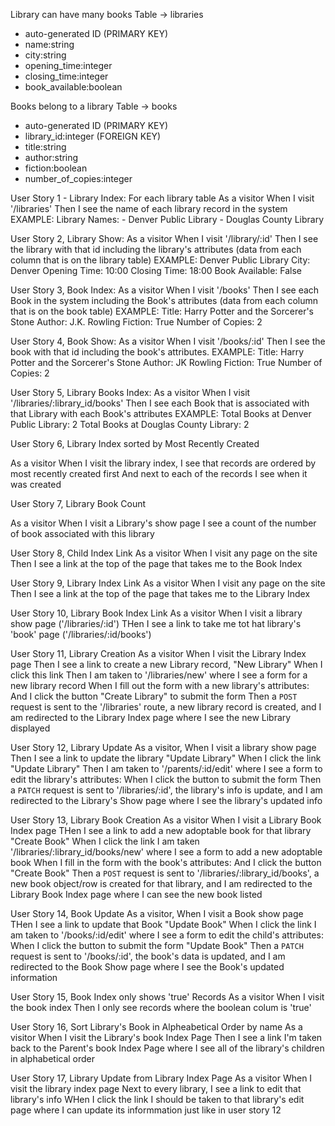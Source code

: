 Library can have many books
Table -> libraries
- auto-generated ID (PRIMARY KEY)
- name:string
- city:string
- opening_time:integer
- closing_time:integer
- book_available:boolean

Books belong to a library
Table -> books
- auto-generated ID (PRIMARY KEY)
- library_id:integer (FOREIGN KEY)
- title:string
- author:string
- fiction:boolean
- number_of_copies:integer

User Story 1 - Library Index: 
For each library table
As a visitor
When I visit '/libraries'
Then I see the name of each library record in the system
EXAMPLE:
  Library Names: 
    - Denver Public Library
    - Douglas County Library

User Story 2, Library Show:
As a visitor
When I visit '/library/:id'
Then I see the library with that id including the library's attributes
(data from each column that is on the library table)
EXAMPLE:
Denver Public Library 
  City: Denver
  Opening Time:   10:00
  Closing Time:   18:00
  Book Available: False

User Story 3, Book Index:
As a visitor
When I visit '/books'
Then I see each Book in the system including the Book's attributes
(data from each column that is on the book table)
EXAMPLE: 
  Title: Harry Potter and the Sorcerer's Stone
  Author: J.K. Rowling
  Fiction: True
  Number of Copies: 2

User Story 4, Book Show:
As a visitor
When I visit '/books/:id'
Then I see the book with that id including the book's attributes.
EXAMPLE:
Title: Harry Potter and the Sorcerer's Stone
Author: JK Rowling
Fiction: True
Number of Copies: 2

User Story 5, Library Books Index:
As a visitor
When I visit '/libraries/:library_id/books'
Then I see each Book that is associated with that Library with each Book's attributes
EXAMPLE:
 Total Books at Denver Public Library: 2
 Total Books at Douglas County Library: 2

User Story 6, Library Index sorted by Most Recently Created 

As a visitor
When I visit the library index,
I see that records are ordered by most recently created first
And next to each of the records I see when it was created

User Story 7, Library Book Count

As a visitor
When I visit a Library's show page
I see a count of the number of book associated with this library

User Story 8, Child Index Link
As a visitor
When I visit any page on the site
Then I see a link at the top of the page that takes me to the Book Index

User Story 9, Library Index Link
As a visitor
When I visit any page on the site
Then I see a link at the top of the page that takes me to the Library Index

User Story 10, Library Book Index Link
As a visitor
When I visit a library show page ('/libraries/:id')
THen I see a link to take me tot hat library's 'book' page ('/libraries/:id/books')

User Story 11, Library Creation
As a visitor
When I visit the Library Index page
Then I see a link to create a new Library record, "New Library"
When I click this link
Then I am taken to '/libraries/new' where I see a form for a new library record
When I fill out the form with a new library's attributes:
And I click the button "Create Library" to submit the form
Then a `POST` request is sent to the '/libraries' route,
a new library record is created,
and I am redirected to the Library Index page where I see the new Library displayed

User Story 12, Library Update
As a visitor,
When I visit a library show page
Then I see a link to update the library "Update Library"
When I click the link "Update Library"
Then I am taken to '/parents/:id/edit' where I see a form to edit the library's attributes:
When I click the button to submit the form
Then a `PATCH` request is sent to '/libraries/:id',
the library's info is update,
and I am redirected to the Library's Show page where I see the library's updated info

User Story 13, Library Book Creation
As a visitor
When I visit a Library Book Index page
THen I see a link to add a new adoptable book for that library "Create Book"
When I click the link
I am taken '/libraries/:library_id/books/new' where I see a form to add a new adoptable book
When I fill in the form with the book's attributes:
And I click the button "Create Book"
Then a `POST` request is sent to '/libraries/:library_id/books',
a new book object/row is created for that library,
and I am redirected to the Library Book Index page where I can see the new book listed

User Story 14, Book Update
As a visitor,
When I visit a Book show page
THen I see a link to update that Book "Update Book"
When I click the link
I am taken to '/books/:id/edit' where I see a form to edit the child's attributes:
When I click the button to submit the form "Update Book"
Then a `PATCH` request is sent to '/books/:id',
the book's data is updated,
and I am redirected to the Book Show page where I see the Book's updated information

User Story 15, Book Index only shows 'true' Records
As a visitor
When I visit the book index
Then I only see records where the boolean colum is 'true'

User Story 16, Sort Library's Book in Alpheabetical Order by name
As a visitor
When I visit the Library's book Index Page
Then I see a link
I'm taken back to the Parent's book Index Page where I see all of the library's children in alphabetical order

User Story 17, Library Update from Library Index Page
As a visitor
When I visit the library index page
Next to every library, I see a link to edit that library's info
WHen I click the link
I should be taken to that library's edit page where I can update its informmation just like in user story 12


